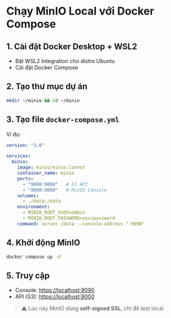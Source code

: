 # Chạy MinIO Local với Docker Compose

## 1. Cài đặt Docker Desktop + WSL2
- Bật WSL2 Integration cho distro Ubuntu
- Cài đặt Docker Compose

## 2. Tạo thư mục dự án
```bash
mkdir ~/minio && cd ~/minio
```

## 3. Tạo file `docker-compose.yml`
Ví dụ:
```yaml
version: "3.8"

services:
  minio:
    image: minio/minio:latest
    container_name: minio
    ports:
      - "9000:9000"   # S3 API
      - "9090:9090"   # MinIO Console
    volumes:
      - ./data:/data
    environment:
      - MINIO_ROOT_USER=admin
      - MINIO_ROOT_PASSWORD=yourpassword
    command: server /data --console-address ":9090"
```

## 4. Khởi động MinIO
```bash
docker compose up -d
```

## 5. Truy cập
- Console: [https://localhost:9090](https://localhost:9090)  
- API (S3): [https://localhost:9000](https://localhost:9000)

> ⚠️ Lúc này MinIO dùng **self-signed SSL**, chỉ để test local.
